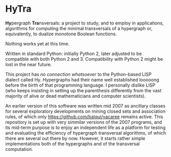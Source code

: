 # HyTra
**Hy**pergraph **Tra**nsversals: a project to study, and to employ in applications, algorithms for computing the minimal transversals of a hypergraph or, equivalently, to dualize monotone Boolean functions. 

Nothing works yet at this time.

Written in standard Python: initially Python 2, later adjusted to be compatible with both Python 2 and 3. Compatibility with Python 2 might be lost in the near future.

This project has _no connection whatsoever_ to the Python-based LISP dialect called Hy. Hypergraphs had their name well established looooong before the birth of that programming language. I personally dislike LISP (who keeps insisting in setting up the parenthesis differently from the vast majority of alive or dead mathematicians and computer scientists).

An earlier version of this software was written mid 2007 as ancillary classes for several exploratory developments on mining closed sets and association rules, of which only https://github.com/balqui/yacaree remains active. This repository is set up with very simmilar versions of the 2007 programs, and its mid-term purpose is to enjoy an independent life as a platform for testing and evaluating the efficiency of hypergraph transversal algorithms, of which there are several out there by now. However, it starts rather simple implementations both of the hypergraphs and of the transversal computation.
